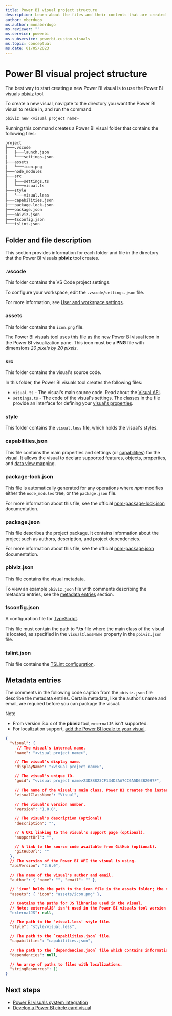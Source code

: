 ```yaml
---
title: Power BI visual project structure
description: Learn about the files and their contents that are created by the Power BI visuals tool when you create a new visual.
author: mberdugo
ms.author: monaberdugo
ms.reviewer: ""
ms.service: powerbi
ms.subservice: powerbi-custom-visuals
ms.topic: conceptual
ms.date: 01/05/2023
---
```


# Power BI visual project structure

The best way to start creating a new Power BI visual is to use the Power BI visuals [pbiviz](https://www.npmjs.com/package/powerbi-visuals-tools) tool.

To create a new visual, navigate to the directory you want the Power BI visual to reside in, and run the command:

`pbiviz new <visual project name>`

Running this command creates a Power BI visual folder that contains the following files:

```markdown
project
├───.vscode
│   ├───launch.json
│   └───settings.json
├───assets
│   └───icon.png
├───node_modules
├───src
│   ├───settings.ts
│   └───visual.ts
├───style
│   └───visual.less
├───capabilities.json
├───package-lock.json
├───package.json
├───pbiviz.json
├───tsconfig.json
└───tslint.json
```

## Folder and file description

This section provides information for each folder and file in the directory that the Power BI visuals **pbiviz** tool creates.  

### .vscode

This folder contains the VS Code project settings.

To configure your workspace, edit the `.vscode/settings.json` file.

For more information, see [User and workspace settings](https://code.visualstudio.com/docs/getstarted/settings).

### assets

This folder contains the `icon.png` file.

The Power BI visuals tool uses this file as the new Power BI visual icon in the Power BI visualization pane. This icon must be a **PNG** file with dimensions *20 pixels by 20 pixels*.

### src

This folder contains the visual's source code.

In this folder, the Power BI visuals tool creates the following files:

* `visual.ts` - The visual's main source code. Read about the [Visual API](./visual-api.md).
* `settings.ts` - The code of the visual's settings. The classes in the file provide an interface for defining your [visual's properties](./objects-properties.md#properties).

### style

This folder contains the `visual.less` file, which holds the visual's styles.

### capabilities.json

This file contains the main properties and settings (or [capabilities](./capabilities.md)) for the visual. It allows the visual to declare supported features, objects, properties, and [data view mapping](./dataview-mappings.md).

### package-lock.json

This file is automatically generated for any operations where *npm* modifies either the `node_modules` tree, or the `package.json` file.

For more information about this file, see the official [npm-package-lock.json](https://docs.npmjs.com/files/package-lock.json) documentation.

### package.json

This file describes the project package. It contains information about the project such as authors, description, and project dependencies.

For more information about this file, see the official [npm-package.json](https://docs.npmjs.com/files/package.json.html) documentation.

### pbiviz.json

This file contains the visual metadata.

To view an example `pbiviz.json` file with comments describing the metadata entries, see the [metadata entries](#metadata-entries) section.

### tsconfig.json

A configuration file for [TypeScript](https://www.typescriptlang.org/docs/handbook/tsconfig-json.html).

This file must contain the path to **\*.ts** file where the main class of the visual is located, as specified in the `visualClassName` property in the `pbiviz.json` file.

### tslint.json

This file contains the [TSLint configuration](https://palantir.github.io/tslint/usage/configuration/).

## Metadata entries

The comments in the following code caption from the `pbiviz.json` file describe the metadata entries. Certain metadata, like the author's name and email, are required before you can package the visual.

> [!NOTE]
>
> * From version 3.x.x of the **pbiviz** tool,`externalJS` isn't supported.
> * For localization support, [add the Power BI locale to your visual](./localization.md).

```json
{
  "visual": {
     // The visual's internal name.
    "name": "<visual project name>",

    // The visual's display name.
    "displayName": "<visual project name>",

    // The visual's unique ID.
    "guid": "<visual project name>23D8B823CF134D3AA7CC0A5D63B20B7F",

    // The name of the visual's main class. Power BI creates the instance of this class to start using the visual in a Power BI report.
    "visualClassName": "Visual",

    // The visual's version number.
    "version": "1.0.0",
    
    // The visual's description (optional)
    "description": "",

    // A URL linking to the visual's support page (optional).
    "supportUrl": "",

    // A link to the source code available from GitHub (optional).
    "gitHubUrl": ""
  },
  // The version of the Power BI API the visual is using.
  "apiVersion": "2.6.0",

  // The name of the visual's author and email.
  "author": { "name": "", "email": "" },

  // 'icon' holds the path to the icon file in the assets folder; the visual's display icon.
  "assets": { "icon": "assets/icon.png" },

  // Contains the paths for JS libraries used in the visual.
  // Note: externalJS' isn't used in the Power BI visuals tool version 3.x.x or higher.
  "externalJS": null,

  // The path to the 'visual.less' style file.
  "style": "style/visual.less",

  // The path to the `capabilities.json` file.
  "capabilities": "capabilities.json",

  // The path to the `dependencies.json` file which contains information about R packages used in R based visuals.
  "dependencies": null,

  // An array of paths to files with localizations.
  "stringResources": []
}
```

## Next steps

* [Power BI visuals system integration](power-bi-visuals-concept.md)
* [Develop a Power BI circle card visual](develop-circle-card.md)
